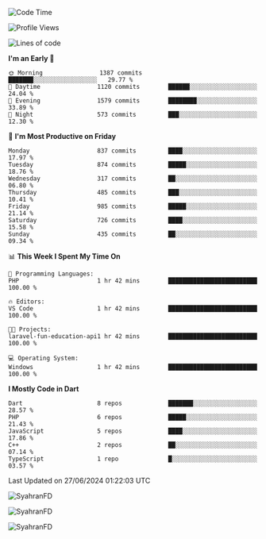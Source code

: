 <!--START_SECTION:waka-->
![Code Time](http://img.shields.io/badge/Code%20Time-318%20hrs%2057%20mins-blue)

![Profile Views](http://img.shields.io/badge/Profile%20Views-0-blue)

![Lines of code](https://img.shields.io/badge/From%20Hello%20World%20I%27ve%20Written-2.3%20million%20lines%20of%20code-blue)

**I'm an Early 🐤** 

```text
🌞 Morning                1387 commits        ███████░░░░░░░░░░░░░░░░░░   29.77 % 
🌆 Daytime                1120 commits        ██████░░░░░░░░░░░░░░░░░░░   24.04 % 
🌃 Evening                1579 commits        ████████░░░░░░░░░░░░░░░░░   33.89 % 
🌙 Night                  573 commits         ███░░░░░░░░░░░░░░░░░░░░░░   12.30 % 
```
📅 **I'm Most Productive on Friday** 

```text
Monday                   837 commits         ████░░░░░░░░░░░░░░░░░░░░░   17.97 % 
Tuesday                  874 commits         █████░░░░░░░░░░░░░░░░░░░░   18.76 % 
Wednesday                317 commits         ██░░░░░░░░░░░░░░░░░░░░░░░   06.80 % 
Thursday                 485 commits         ███░░░░░░░░░░░░░░░░░░░░░░   10.41 % 
Friday                   985 commits         █████░░░░░░░░░░░░░░░░░░░░   21.14 % 
Saturday                 726 commits         ████░░░░░░░░░░░░░░░░░░░░░   15.58 % 
Sunday                   435 commits         ██░░░░░░░░░░░░░░░░░░░░░░░   09.34 % 
```


📊 **This Week I Spent My Time On** 

```text
💬 Programming Languages: 
PHP                      1 hr 42 mins        █████████████████████████   100.00 % 

🔥 Editors: 
VS Code                  1 hr 42 mins        █████████████████████████   100.00 % 

🐱‍💻 Projects: 
laravel-fun-education-api1 hr 42 mins        █████████████████████████   100.00 % 

💻 Operating System: 
Windows                  1 hr 42 mins        █████████████████████████   100.00 % 
```

**I Mostly Code in Dart** 

```text
Dart                     8 repos             ███████░░░░░░░░░░░░░░░░░░   28.57 % 
PHP                      6 repos             █████░░░░░░░░░░░░░░░░░░░░   21.43 % 
JavaScript               5 repos             ████░░░░░░░░░░░░░░░░░░░░░   17.86 % 
C++                      2 repos             ██░░░░░░░░░░░░░░░░░░░░░░░   07.14 % 
TypeScript               1 repo              █░░░░░░░░░░░░░░░░░░░░░░░░   03.57 % 
```




 Last Updated on 27/06/2024 01:22:03 UTC
<!--END_SECTION:waka-->

<p align="left">
  <img src="https://github-readme-stats.vercel.app/api/top-langs?username=SyahranFD&layout=donut&hide=C%2B%2B,CMake,css&show_icons=true&locale=en&&theme=blueberry" alt="SyahranFD" />
</p>

<p align="left">
  <img src="https://github-readme-stats.vercel.app/api?username=SyahranFD&show_icons=true&locale=en&theme=blueberry" alt="SyahranFD" />
</p>

<p align="left">
  <img src="https://streak-stats.demolab.com/?user=SyahranFD&theme=blueberry" alt="SyahranFD"/>
</p>
